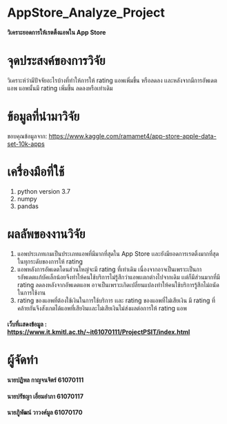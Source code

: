 # AppStore_Analyze_Project
#### วิเคราะยอดการให้เรตติ้งแอพใน App Store

# จุดประสงค์ของการวิจัย
วิเคราะห์ว่ามีปัจจัยอะไรบ้างที่ทำให้การให้ rating แอพเพิ่มขึ้น หรือลดลง เเละหลังจากมีการอัพเดตแอพ แอพนั้นมี rating เพิ่มขึ้น ลดลงหรือเท่าเดิม
                
# ข้อมูลที่นำมาวิจัย
ขอบคุณข้อมูลจาก: https://www.kaggle.com/ramamet4/app-store-apple-data-set-10k-apps
# เครื่องมือที่ใช้
1. python version 3.7
2. numpy
3. pandas

# ผลลัพของงานวิจัย
1. แอพประเภทเกมเป็นประเภทแอพที่มีมากที่สุดใน App Store เเละยังมียอดการเรตติ้งมากที่สุดในทุกระดับของการให้ rating
2. แอพหลังการอัพเดตโดนส่วนใหญ่จะมี rating ที่เท่าเดิม เนื่องจากอาจเป็นเพราะเป็นการอัพเดตเเก้บัคเล็กน้อยจึงทำให้คนใช้บริการไม่รู้สึกว่าแอพเเตกต่างไปจากเดิม
เเต่ก็มีส่วนมากที่มี rating ลดลงหลังจากอัพเดตแอพ อาจเป็นเพราะเกิดเปลี่ยนแปลงทำให้คนใช้บริการรู้สึกไม่ถนัดในการใช้งาน
3. rating ของแอพที่ต้องใช้เงินในการใช้บริการ เเละ rating ของแอพที่ไม่เสียเงิน มี rating ที่คล้ายกันจึงสังเกตได้แอพที่เสียงินเเละไม่เสียเงินไม่ส่งผลต่อการให้ rating แอพ
#### เว็บที่เเสดงข้อมูล : https://www.it.kmitl.ac.th/~it61070111/ProjectPSIT/index.html
# ผู้จัดทำ
#### นายปฏิพล กาญจนจิตร์ 61070111
#### นายปรัชญา เอี่ยมอำภา 61070117
#### นายภูิพัฒน์ วาวงศ์มูล  61070170
